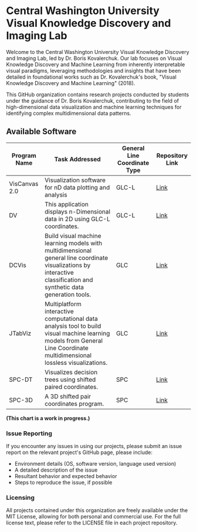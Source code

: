 # Central Washington University Visual Knowledge Discovery and Imaging Lab

Welcome to the Central Washington University Visual Knowledge Discovery and Imaging Lab, led by Dr. Boris Kovalerchuk. Our lab focuses on Visual Knowledge Discovery and Machine Learning from inherently interpretable visual paradigms, leveraging methodologies and insights that have been detailed in foundational works such as Dr. Kovalerchuk's book, "Visual Knowledge Discovery and Machine Learning" (2018).  

This GitHub organization contains research projects conducted by students under the guidance of Dr. Boris Kovalerchuk, contributing to the field of high-dimensional data visualization and machine learning techniques for identifying complex multidimensional data patterns.  

## Available Software

| Program Name  | Task Addressed | General Line Coordinate Type | Repository Link |
|---------------|----------------|-------------------------------|-----------------|
| VisCanvas 2.0 | Visualization software for nD data plotting and analysis | GLC-L | [Link](https://github.com/CWU-VKD-LAB/VisCanvas2.0) |
| DV            | This application displays n-Dimensional data in 2D using GLC-L coordinates. | GLC-L | [Link](https://github.com/CWU-VKD-LAB/DV) |
| DCVis         | Build visual machine learning models with multidimensional general line coordinate visualizations by interactive classification and synthetic data generation tools. | GLC | [Link](https://github.com/CWU-VKD-LAB/DCVis) |
| JTabViz       | Multiplatform interactive computational data analysis tool to build visual machine learning models from General Line Coordinate multidimensional lossless visualizations. | GLC | [Link](https://github.com/CWU-VKD-LAB/JTabViz) |
| SPC-DT        | Visualizes decision trees using shifted paired coordinates. | SPC | [Link](https://github.com/CWU-VKD-LAB/SPC-DT) |
| SPC-3D        | A 3D shifted pair coordinates program. | SPC | [Link](https://github.com/CWU-VKD-LAB/SPC-3D) |

**(This chart is a work in progress.)**

### Issue Reporting

If you encounter any issues in using our projects, please submit an issue report on the relevant project's GitHub page, please include:

- Environment details (OS, software version, language used version)
- A detailed description of the issue
- Resultant behavior and expected behavior
- Steps to reproduce the issue, if possible

### Licensing

All projects contained under this organization are freely available under the MIT License, allowing for both personal and commercial use. For the full license text, please refer to the LICENSE file in each project repository.
